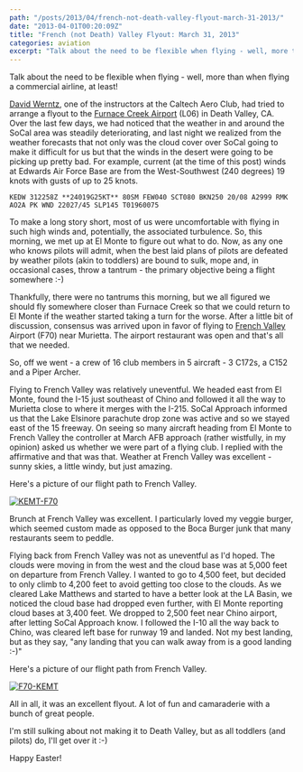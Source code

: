 ```yaml
---
path: "/posts/2013/04/french-not-death-valley-flyout-march-31-2013/"
date: "2013-04-01T00:20:09Z"
title: "French (not Death) Valley Flyout: March 31, 2013"
categories: aviation
excerpt: "Talk about the need to be flexible when flying - well, more than when flying a commercial airline, ..."
---
```


Talk about the need to be flexible when flying - well, more than when flying a commercial airline, at least!

[David Werntz](http://www.wingsbywerntz.com/), one of the instructors at the Caltech Aero Club, had tried to arrange a flyout to the [Furnace Creek Airport](http://skyvector.com/airport/L06/Furnace-Creek-Airport) (L06) in Death Valley, CA. Over the last few days, we had noticed that the weather in and around the SoCal area was steadily deteriorating, and last night we realized from the weather forecasts that not only was the cloud cover over SoCal going to make it difficult for us but that the winds in the desert were going to be picking up pretty bad. For example, current (at the time of this post) winds at Edwards Air Force Base are from the West-Southwest (240 degrees) 19 knots with gusts of up to 25 knots.

`KEDW 312258Z **24019G25KT** 80SM FEW040 SCT080 BKN250 20/08 A2999 RMK AO2A PK WND 22027/45 SLP145 T01960075`

To make a long story short, most of us were uncomfortable with flying in such high winds and, potentially, the associated turbulence. So, this morning, we met up at El Monte to figure out what to do. Now, as any one who knows pilots will admit, when the best laid plans of pilots are defeated by weather pilots (akin to toddlers) are bound to sulk, mope and, in occasional cases, throw a tantrum - the primary objective being a flight somewhere :-)

Thankfully, there were no tantrums this morning, but we all figured we should fly somewhere closer than Furnace Creek so that we could return to El Monte if the weather started taking a turn for the worse. After a little bit of discussion, consensus was arrived upon in favor of flying to [French Valley](http://skyvector.com/airport/F70/French-Valley-Airport) Airport (F70) near Murietta. The airport restaurant was open and that's all that we needed.

So, off we went - a crew of 16 club members in 5 aircraft - 3 C172s, a C152 and a Piper Archer.

Flying to French Valley was relatively uneventful. We headed east from El Monte, found the I-15 just southeast of Chino and followed it all the way to Murietta close to where it merges with the I-215\. SoCal Approach informed us that the Lake Elsinore parachute drop zone was active and so we stayed east of the 15 freeway. On seeing so many aircraft heading from El Monte to French Valley the controller at March AFB approach (rather wistfully, in my opinion) asked us whether we were part of a flying club. I replied with the affirmative and that was that. Weather at French Valley was excellent - sunny skies, a little windy, but just amazing.

Here's a picture of our flight path to French Valley.

[![KEMT-F70](01-1.png?w=652)](http://goo.gl/maps/DS2NW)

Brunch at French Valley was excellent. I particularly loved my veggie burger, which seemed custom made as opposed to the Boca Burger junk that many restaurants seem to peddle.

Flying back from French Valley was not as uneventful as I'd hoped. The clouds were moving in from the west and the cloud base was at 5,000 feet on departure from French Valley. I wanted to go to 4,500 feet, but decided to only climb to 4,200 feet to avoid getting too close to the clouds. As we cleared Lake Matthews and started to have a better look at the LA Basin, we noticed the cloud base had dropped even further, with El Monte reporting cloud bases at 3,400 feet. We dropped to 2,500 feet near Chino airport, after letting SoCal Approach know. I followed the I-10 all the way back to Chino, was cleared left base for runway 19 and landed. Not my best landing, but as they say, "any landing that you can walk away from is a good landing :-)"

Here's a picture of our flight path from French Valley.

[![F70-KEMT](01-2.png?w=652)](http://goo.gl/maps/bj722)

All in all, it was an excellent flyout. A lot of fun and camaraderie with a bunch of great people.

I'm still sulking about not making it to Death Valley, but as all toddlers (and pilots) do, I'll get over it :-)

Happy Easter!